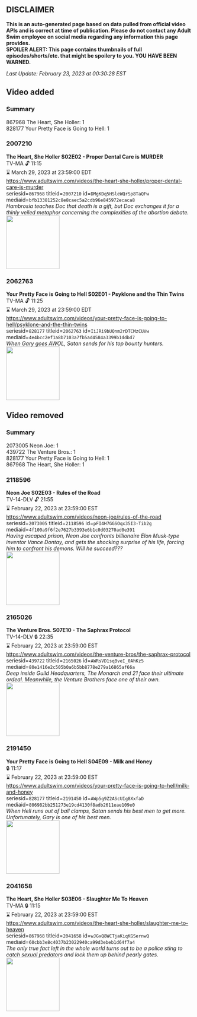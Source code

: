 ## DISCLAIMER
**This is an auto-generated page based on data pulled from official video APIs and is correct at time of publication. Please do not contact any Adult Swim employee on social media regarding any information this page provides.**  
**SPOILER ALERT: This page contains thumbnails of full episodes/shorts/etc. that might be spoilery to you. YOU HAVE BEEN WARNED.**  

_Last Update: February 23, 2023 at 00:30:28 EST_
## Video added
### Summary
867968 The Heart, She Holler: 1  
828177 Your Pretty Face is Going to Hell: 1  
### 2007210
**The Heart, She Holler S02E02 - Proper Dental Care is MURDER**  
TV-MA 🔓 11:15  
⌛ March 29, 2023 at 23:59:00 EDT  
https://www.adultswim.com/videos/the-heart-she-holler/proper-dental-care-is-murder  
seriesid=`867968` titleid=`2007210` id=`DMgKDq5HSleWQrSp8TaQFw` mediaid=`bfb13381252c8e8caec5a2cdb96e845972ecaca8`  
_Hambrosia teaches Doc that death is a gift, but Doc exchanges it for a thinly veiled metaphor concerning the complexities of the abortion debate._  
<a href="https://media.cdn.adultswim.com/uploads/20200305/thumbnails/2_20351120191-heartsheholler_212_008_dup-20130904.jpg"><img src="https://media.cdn.adultswim.com/uploads/20200305/thumbnails/2_20351120191-heartsheholler_212_008_dup-20130904.jpg" height="144px" /></a>
### 2062763
**Your Pretty Face is Going to Hell S02E01 - Psyklone and the Thin Twins**  
TV-MA 🔓 11:25  
⌛ March 29, 2023 at 23:59:00 EDT  
https://www.adultswim.com/videos/your-pretty-face-is-going-to-hell/psyklone-and-the-thin-twins  
seriesid=`828177` titleid=`2062763` id=`IiJRi9bUQnm2rDTCMzCUVw` mediaid=`4e4bcc2ef1a8b7103a7fb5ad4584a3399b1ddbd7`  
_When Gary goes AWOL, Satan sends for his top bounty hunters._  
<a href="https://i.cdn.turner.com/adultswim/big/video/psyklone-and-the-thin-twins/ypf_ep201_003.jpg"><img src="https://i.cdn.turner.com/adultswim/big/video/psyklone-and-the-thin-twins/ypf_ep201_003.jpg" height="144px" /></a>
## Video removed
### Summary
2073005 Neon Joe: 1  
439722 The Venture Bros.: 1  
828177 Your Pretty Face is Going to Hell: 1  
867968 The Heart, She Holler: 1  
### 2118596
**Neon Joe S02E03 - Rules of the Road**  
TV-14-DLV 🔓 21:55  
⌛ February 22, 2023 at 23:59:00 EST  
https://www.adultswim.com/videos/neon-joe/rules-of-the-road  
seriesid=`2073005` titleid=`2118596` id=`pFI4H7GGSOqx35I3-Tib2g` mediaid=`4f100a9f6f2e7627b3393e6b1c0d03270ad0e391`  
_Having escaped prison, Neon Joe confronts billionaire Elon Musk-type inventor Vance Dontay, and gets the shocking surprise of his life, forcing him to confront his demons. Will he succeed???_  
<a href="https://media.cdn.adultswim.com/uploads/20200312/thumbnails/2_20312114774-neonjoe_203_dup-20170508.jpg"><img src="https://media.cdn.adultswim.com/uploads/20200312/thumbnails/2_20312114774-neonjoe_203_dup-20170508.jpg" height="144px" /></a>
### 2165026
**The Venture Bros. S07E10 - The Saphrax Protocol**  
TV-14-DLV 🔒 22:35  
⌛ February 22, 2023 at 23:59:00 EST  
https://www.adultswim.com/videos/the-venture-bros/the-saphrax-protocol  
seriesid=`439722` titleid=`2165026` id=`AWRsVD1sqBveI_0AhKz5` mediaid=`80e1416e2c505b0a6b5bb8778e279a16865af66a`  
_Deep inside Guild Headquarters, The Monarch and 21 face their ultimate ordeal. Meanwhile, the Venture Brothers face one of their own._  
<a href="https://i.cdn.turner.com/adultswim/big/image-upload/thumbnails/thumb-2_image-15385949318523.jpg"><img src="https://i.cdn.turner.com/adultswim/big/image-upload/thumbnails/thumb-2_image-15385949318523.jpg" height="144px" /></a>
### 2191450
**Your Pretty Face is Going to Hell S04E09 - Milk and Honey**  
 🔒 11:17  
⌛ February 22, 2023 at 23:59:00 EST  
https://www.adultswim.com/videos/your-pretty-face-is-going-to-hell/milk-and-honey  
seriesid=`828177` titleid=`2191450` id=`AWp5g9Z2AScUIg8XxfaD` mediaid=`806982bb251273e19cd4130f8adb2611eae109e0`  
_When Hell runs out of ball clamps, Satan sends his best men to get more. Unfortunately, Gary is one of his best men._  
<a href="https://i.cdn.turner.com/adultswim/big/image-upload/thumbnails/thumb-2_image-15598401267412.jpg"><img src="https://i.cdn.turner.com/adultswim/big/image-upload/thumbnails/thumb-2_image-15598401267412.jpg" height="144px" /></a>
### 2041658
**The Heart, She Holler S03E06 - Slaughter Me To Heaven**  
TV-MA 🔒 11:15  
⌛ February 22, 2023 at 23:59:00 EST  
https://www.adultswim.com/videos/the-heart-she-holler/slaughter-me-to-heaven  
seriesid=`867968` titleid=`2041658` id=`wJGxQ8WCTjaKiqKGSernwQ` mediaid=`60cbb3e8c4037b23022940ca99d3ebeb1d64f7a4`  
_The only true fact left in the whole world turns out to be a police sting to catch sexual predators and lock them up behind pearly gates._  
<a href="https://media.cdn.adultswim.com/uploads/20200305/thumbnails/2_20351127561-heartsheholler_306_026_dup-20141030.jpg"><img src="https://media.cdn.adultswim.com/uploads/20200305/thumbnails/2_20351127561-heartsheholler_306_026_dup-20141030.jpg" height="144px" /></a>
